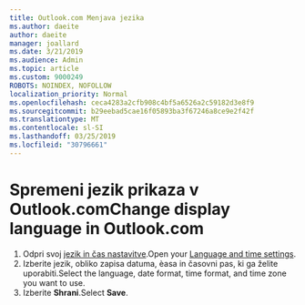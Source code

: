 ```yaml
---
title: Outlook.com Menjava jezika
ms.author: daeite
author: daeite
manager: joallard
ms.date: 3/21/2019
ms.audience: Admin
ms.topic: article
ms.custom: 9000249
ROBOTS: NOINDEX, NOFOLLOW
localization_priority: Normal
ms.openlocfilehash: ceca4283a2cfb908c4bf5a6526a2c59182d3e8f9
ms.sourcegitcommit: b29eebad5cae16f05893ba3f67246a8ce9e2f42f
ms.translationtype: MT
ms.contentlocale: sl-SI
ms.lasthandoff: 03/25/2019
ms.locfileid: "30796661"
---
```

# <a name="change-display-language-in-outlookcom"></a><span data-ttu-id="73975-102">Spremeni jezik prikaza v Outlook.com</span><span class="sxs-lookup"><span data-stu-id="73975-102">Change display language in Outlook.com</span></span>

1. <span data-ttu-id="73975-103">Odpri svoj [jezik in čas nastavitve](https://go.microsoft.com/fwlink/?linkid=2085505).</span><span class="sxs-lookup"><span data-stu-id="73975-103">Open your [Language and time settings](https://go.microsoft.com/fwlink/?linkid=2085505).</span></span>
1. <span data-ttu-id="73975-104">Izberite jezik, obliko zapisa datuma, èasa in časovni pas, ki ga želite uporabiti.</span><span class="sxs-lookup"><span data-stu-id="73975-104">Select the language, date format, time format, and time zone you want to use.</span></span>
1. <span data-ttu-id="73975-105">Izberite **Shrani**.</span><span class="sxs-lookup"><span data-stu-id="73975-105">Select **Save**.</span></span>